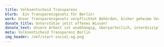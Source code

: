 ```yaml
---
title: Volksentscheid Transparenz
blurb:  Ein Transparenzgesetz für Berlin!
work: Unser Transparenzgesetz verpflichtet Behörden, bisher geheime Verträge, Protokolle des Senats, interne Gutachten und vieles mehr zu veröffentlichen. Die Verwaltung muss diese Informationen kostenlos online bereitstellen. Dadurch können Bürger\*innen, Journalist\*innen und Initiativen frühzeitig Einblick in das Handeln von Politik & Verwaltung erhalten und aktiv werden.
donate_title: Unterstütze jetzt offenes Wissen!
donate_text: Unsere Arbeit ist unabhängig, überparteilich, interdisziplinär und nicht kommerziell. Mit einer Spende unterstützt Du uns und unsere Community.
meta: Volksentscheid Transparenz Berlin
img_header: /okf/start-social-og.png
---
```

